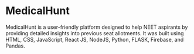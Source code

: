 # MedicalHunt
MedicalHunt is a user-friendly platform designed to help NEET aspirants by providing detailed insights into previous seat allotments. It was built using HTML, CSS, JavaScript, React JS, NodeJS, Python, FLASK, Firebase, and Pandas. 


 
